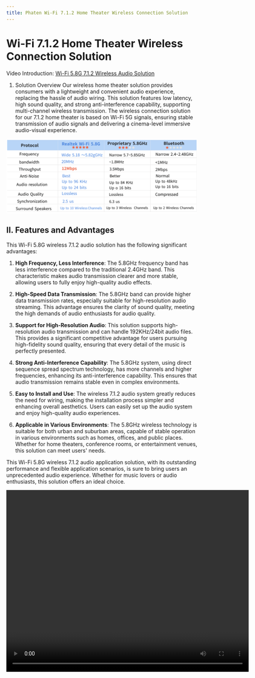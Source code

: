 ```yaml
---
title: Phaten Wi-Fi 7.1.2 Home Theater Wireless Connection Solution
---
```





# Wi-Fi 7.1.2 Home Theater Wireless Connection Solution




Video Introduction:
[Wi-Fi 5.8G 7.1.2 Wireless Audio Solution](../../assets/images/speaker/XU316-英文.mp4)




1. Solution Overview
Our wireless home theater solution provides consumers with a lightweight and convenient audio experience, replacing the hassle of audio wiring. This solution features low latency, high sound quality, and strong anti-interference capability, supporting multi-channel wireless transmission. The wireless connection solution for our 7.1.2 home theater is based on Wi-Fi 5G signals, ensuring stable transmission of audio signals and delivering a cinema-level immersive audio-visual experience.

![](../../assets/images/speaker/无线方案对比图.png)




## II. Features and Advantages




This Wi-Fi 5.8G wireless 7.1.2 audio solution has the following significant advantages:




1. **High Frequency, Less Interference**: The 5.8GHz frequency band has less interference compared to the traditional 2.4GHz band. This characteristic makes audio transmission clearer and more stable, allowing users to fully enjoy high-quality audio effects.




2. **High-Speed Data Transmission**: The 5.8GHz band can provide higher data transmission rates, especially suitable for high-resolution audio streaming. This advantage ensures the clarity of sound quality, meeting the high demands of audio enthusiasts for audio quality.




3. **Support for High-Resolution Audio**: This solution supports high-resolution audio transmission and can handle 192KHz/24bit audio files. This provides a significant competitive advantage for users pursuing high-fidelity sound quality, ensuring that every detail of the music is perfectly presented.




4. **Strong Anti-Interference Capability**: The 5.8GHz system, using direct sequence spread spectrum technology, has more channels and higher frequencies, enhancing its anti-interference capability. This ensures that audio transmission remains stable even in complex environments.




5. **Easy to Install and Use**: The wireless 7.1.2 audio system greatly reduces the need for wiring, making the installation process simpler and enhancing overall aesthetics. Users can easily set up the audio system and enjoy high-quality audio experiences.




6. **Applicable in Various Environments**: The 5.8GHz wireless technology is suitable for both urban and suburban areas, capable of stable operation in various environments such as homes, offices, and public places. Whether for home theaters, conference rooms, or entertainment venues, this solution can meet users' needs.




This Wi-Fi 5.8G wireless 7.1.2 audio application solution, with its outstanding performance and flexible application scenarios, is sure to bring users an unprecedented audio experience. Whether for music lovers or audio enthusiasts, this solution offers an ideal choice.




<video width="640" height="480" controls>
  <source src="../../assets/images/speaker/XU316-英文.mp4" type="video/mp4">
  Your browser does not support the video tag.
</video>